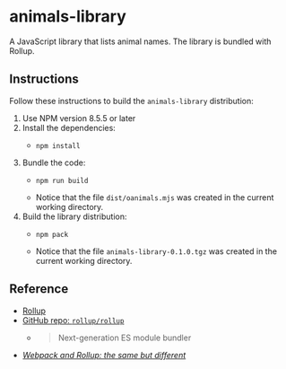 # animals-library

A JavaScript library that lists animal names. The library is bundled with Rollup.

## Instructions

Follow these instructions to build the `animals-library` distribution:

1. Use NPM version 8.5.5 or later
2. Install the dependencies:
    * ```shell
      npm install
      ```
3. Bundle the code:
   * ```shell
     npm run build
     ```
   * Notice that the file `dist/oanimals.mjs` was created in the current working directory.
4. Build the library distribution:
   * ```shell
     npm pack
     ```
   * Notice that the file `animals-library-0.1.0.tgz` was created in the current working directory.

## Reference

* [Rollup](https://rollupjs.org/guide/en/)
* [GitHub repo: `rollup/rollup`](https://github.com/rollup/rollup)
  * > Next-generation ES module bundler
* [*Webpack and Rollup: the same but different*](https://medium.com/webpack/webpack-and-rollup-the-same-but-different-a41ad427058c)
